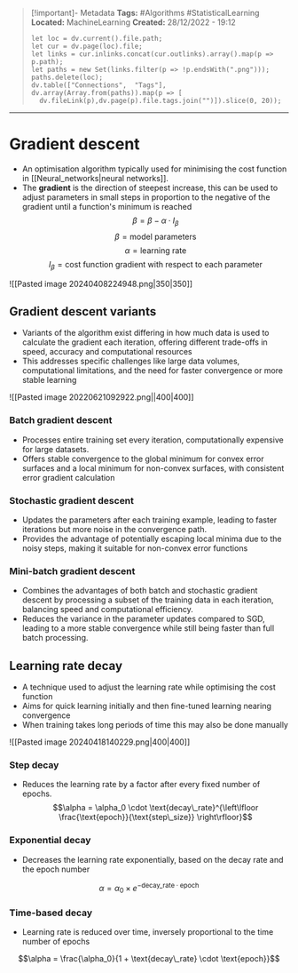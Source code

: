 > [!important]- Metadata
> **Tags:** #Algorithms #StatisticalLearning 
> **Located:** MachineLearning
> **Created:** 28/12/2022 - 19:12
> ```dataviewjs
>let loc = dv.current().file.path;
>let cur = dv.page(loc).file;
>let links = cur.inlinks.concat(cur.outlinks).array().map(p => p.path);
>let paths = new Set(links.filter(p => !p.endsWith(".png")));
>paths.delete(loc);
>dv.table(["Connections",  "Tags"], dv.array(Array.from(paths)).map(p => [
>   dv.fileLink(p),dv.page(p).file.tags.join("")]).slice(0, 20));
> ```

___
# Gradient descent
- An optimisation algorithm typically used for minimising the cost function in [[Neural_networks|neural networks]].
- The **gradient** is the direction of steepest increase, this can be used to adjust parameters in small steps in proportion to the negative of the gradient until a function's minimum is reached
$$\beta = \beta - \alpha \cdot I_{\beta}$$
$$\beta=\text{model parameters}$$
$$\alpha=\text{learning rate}$$
$$I_{\beta}=\text{cost function gradient with respect to each parameter}$$


![[Pasted image 20240408224948.png|350|350]]



## Gradient descent variants
- Variants of the algorithm exist differing in how much data is used to calculate the gradient each iteration, offering different trade-offs in speed, accuracy and computational resources
- This addresses specific challenges like large data volumes, computational limitations, and the need for faster convergence or more stable learning


![[Pasted image 20220621092922.png||400|400]]



### Batch gradient descent
- Processes entire training set every iteration, computationally expensive for large datasets.
- Offers stable convergence to the global minimum for convex error surfaces and a local minimum for non-convex surfaces, with consistent error gradient calculation

### Stochastic gradient descent
- Updates the parameters after each training example, leading to faster iterations but more noise in the convergence path.
- Provides the advantage of potentially escaping local minima due to the noisy steps, making it suitable for non-convex error functions
### Mini-batch gradient descent
- Combines the advantages of both batch and stochastic gradient descent by processing a subset of the training data in each iteration, balancing speed and computational efficiency.
- Reduces the variance in the parameter updates compared to SGD, leading to a more stable convergence while still being faster than full batch processing.

## Learning rate decay
- A technique used to adjust the learning rate while optimising the cost function
- Aims for quick learning initially and then fine-tuned learning nearing convergence 
- When training takes long periods of time this may also be done manually


![[Pasted image 20240418140229.png|400|400]]
### Step decay
- Reduces the learning rate by a factor after every fixed number of epochs.
$$\alpha = \alpha_0 \cdot \text{decay\_rate}^{\left\lfloor \frac{\text{epoch}}{\text{step\_size}} \right\rfloor}$$
### Exponential decay
- Decreases the learning rate exponentially, based on the decay rate and the epoch number


$$\alpha = \alpha_0 \times e^{-\text{decay\_rate} \cdot \text{epoch}}$$
### Time-based decay
- Learning rate is reduced over time, inversely proportional to the time number of epochs

$$\alpha = \frac{\alpha_0}{1 + \text{decay\_rate} \cdot \text{epoch}}$$

